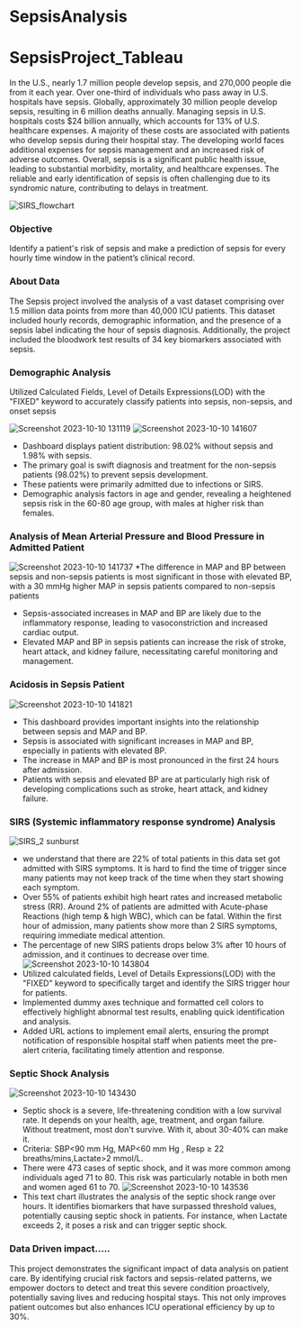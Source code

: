 # SepsisAnalysis
# SepsisProject_Tableau
In the U.S., nearly 1.7 million people develop sepsis, and 270,000 people die from it each year. Over one-third of individuals who pass away in U.S. hospitals have sepsis. Globally, approximately 30 million people develop sepsis, resulting in 6 million deaths annually. Managing sepsis in U.S. hospitals costs $24 billion annually, which accounts for 13% of U.S. healthcare expenses. A majority of these costs are associated with patients who develop sepsis during their hospital stay. The developing world faces additional expenses for sepsis management and an increased risk of adverse outcomes. Overall, sepsis is a significant public health issue, leading to substantial morbidity, mortality, and healthcare expenses. The reliable and early identification of sepsis is often challenging due to its syndromic nature, contributing to delays in treatment.

![SIRS_flowchart](https://github.com/KrishnaVidja/SepsisProject_Tableau/assets/106781881/ab3ec548-d1e1-4820-bfdc-0e23bc0d5fa2)
### Objective
Identify a patient's risk of sepsis and make a prediction of sepsis for every hourly time window in the patient’s clinical record.

### About Data
The Sepsis project involved the analysis of a vast dataset comprising over 1.5 million data points from more than 40,000 ICU patients. This dataset included hourly records, demographic information, and the presence of a sepsis label indicating the hour of sepsis diagnosis. Additionally, the project included the bloodwork test results of 34 key biomarkers associated with sepsis.

### Demographic Analysis
Utilized Calculated Fields, Level of Details Expressions(LOD) with the "FIXED" keyword to accurately classify patients into sepsis, non-sepsis, and onset sepsis

![Screenshot 2023-10-10 131119](https://github.com/KrishnaVidja/SepsisProject_Tableau/assets/106781881/4cbce868-4447-4f68-8e70-24c0b4c27867)
![Screenshot 2023-10-10 141607](https://github.com/KrishnaVidja/SepsisProject_Tableau/assets/106781881/0b010000-ac1e-439c-bc77-0937a5ad20b7)
* Dashboard displays patient distribution: 98.02% without sepsis and 1.98% with sepsis.
* The primary goal is swift diagnosis and treatment for the non-sepsis patients (98.02%) to prevent sepsis development.
* These patients were primarily admitted due to infections or SIRS.
* Demographic analysis factors in age and gender, revealing a heightened sepsis risk in the 60-80 age group, with males at higher risk than females.
  
### Analysis of Mean Arterial Pressure and Blood Pressure in Admitted Patient
![Screenshot 2023-10-10 141737](https://github.com/KrishnaVidja/SepsisProject_Tableau/assets/106781881/0c4ee4b0-d36a-4175-89d3-ce26a8cb59e0)
*The difference in MAP and BP between sepsis and non-sepsis patients is most significant in those with elevated BP, with a 30 mmHg higher MAP in sepsis patients compared to non-sepsis patients
* Sepsis-associated increases in MAP and BP are likely due to the inflammatory response, leading to vasoconstriction and increased cardiac output.
* Elevated MAP and BP in sepsis patients can increase the risk of stroke, heart attack, and kidney failure, necessitating careful monitoring and management.
  
### Acidosis in Sepsis Patient
![Screenshot 2023-10-10 141821](https://github.com/KrishnaVidja/SepsisProject_Tableau/assets/106781881/f1bec77f-1b54-4af7-8f42-eaf541c59aab)
* This dashboard provides important insights into the relationship between sepsis and MAP and BP.
* Sepsis is associated with significant increases in MAP and BP, especially in patients with elevated BP.
* The increase in MAP and BP is most pronounced in the first 24 hours after admission.
* Patients with sepsis and elevated BP are at particularly high risk of developing complications such as stroke, heart attack, and kidney failure.

### SIRS (Systemic inflammatory response syndrome) Analysis
![SIRS_2 sunburst](https://github.com/KrishnaVidja/SepsisProject_Tableau/assets/106781881/c74d231a-6da3-4154-a89c-7436c6e10162)
* we understand that there are 22% of total patients in this data set got admitted with SIRS symptoms. It is hard to find the time of trigger since many patients may not keep track of the time when they start showing each symptom.
* Over 55% of patients exhibit high heart rates and increased metabolic stress (RR). Around 2% of patients are admitted with Acute-phase Reactions (high temp & high WBC), which can be fatal. Within the first hour of admission, many patients show more than 2 SIRS symptoms, requiring immediate medical attention.
* The percentage of new SIRS patients drops below 3% after 10 hours of admission, and it continues to decrease over time.
![Screenshot 2023-10-10 143804](https://github.com/KrishnaVidja/SepsisProject_Tableau/assets/106781881/305e538e-2d31-428b-b1c1-f977b4c4d09f)
* Utilized calculated fields, Level of Details Expressions(LOD) with the "FIXED" keyword to specifically target and identify the SIRS trigger hour for patients.
* Implemented dummy axes technique and formatted cell colors to effectively highlight abnormal test results, enabling quick identification and analysis.
* Added URL actions to implement email alerts, ensuring the prompt notification of responsible hospital staff when patients meet the pre-alert criteria, facilitating timely attention and response.

### Septic Shock Analysis
![Screenshot 2023-10-10 143430](https://github.com/KrishnaVidja/SepsisProject_Tableau/assets/106781881/6dfab5bb-dda7-48ae-8c25-9139ec28e4af)
* Septic shock is a severe, life-threatening condition with a low survival rate. It depends on your health, age, treatment, and organ failure. Without treatment, most don't survive. With it, about 30-40% can make it.
* Criteria: SBP<90 mm Hg, MAP<60 mm Hg , Resp ≥ 22 breaths/mins,Lactate>2 mmol/L.
* There were 473 cases of septic shock, and it was more common among individuals aged 71 to 80. This risk was particularly notable in both men and women aged 61 to 70.
![Screenshot 2023-10-10 143536](https://github.com/KrishnaVidja/SepsisProject_Tableau/assets/106781881/0673226a-9229-4183-b99a-0092c6e3e71c)
* This text chart illustrates the analysis of the septic shock range over hours. It identifies biomarkers that have surpassed threshold values, potentially causing septic shock in patients. For instance, when Lactate exceeds 2, it poses a risk and can trigger septic shock.

### Data Driven impact.....
This project demonstrates the significant impact of data analysis on patient care. By identifying crucial risk factors and sepsis-related patterns, we empower doctors to detect and treat this severe condition proactively, potentially saving lives and reducing hospital stays. This not only improves patient outcomes but also enhances ICU operational efficiency by up to 30%.
